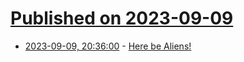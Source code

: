 # [Published on 2023-09-09](index.md)

* [2023-09-09, 20:36:00](https://soylentnews.org/article.pl?sid=23/09/09/0127212&from=rss) - [Here be Aliens!](https://soylentnews.org/article.pl?sid=23/09/09/0127212&from=rss)
